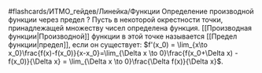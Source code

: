 #flashcards/ИТМО_гейдев/Линейка/Функции
Определение производной функции через предел
?
Пусть в некоторой окрестности точки, принадлежащей множеству чисел определена функция. [[Производная функции|Производной]] функции в этой точке называется [[Предел функции|предел]], если он существует: $f'(x_0) = \lim_{x\to x_0}\frac{f(x)-f(x_0)}{x-x_0}=\lim_{\Delta x \to 0}\frac{f(x_0+\Delta x) - f(x_0)}{\Delta x} = \lim_{\Delta x \to 0}\frac{\Delta f(x)}{\Delta x}$.
